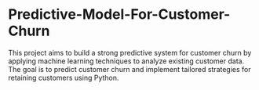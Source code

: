 # Predictive-Model-For-Customer-Churn
This project aims to build a strong predictive system for customer churn by applying machine learning techniques to analyze existing customer data. The goal is to predict customer churn and implement tailored strategies for retaining customers using Python.
